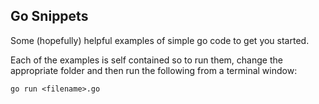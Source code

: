 Go Snippets
-----------

Some (hopefully) helpful examples of simple go code to get you started.

Each of the examples is self contained so to run them, change the appropriate folder
and then run the following from a terminal window:

```
go run <filename>.go
```

